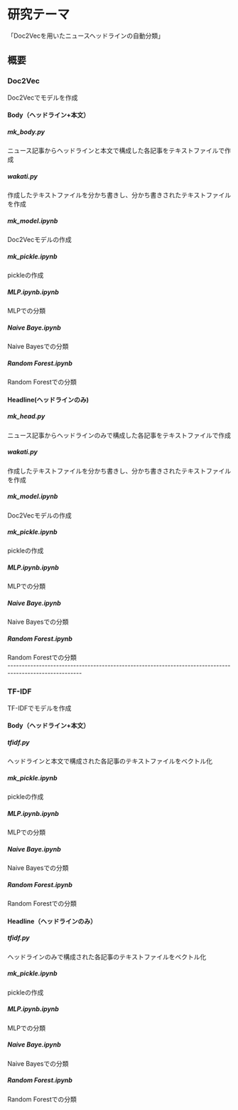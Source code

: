 # 研究テーマ<br>
「Doc2Vecを用いたニュースヘッドラインの自動分類」<br>
## 概要<br>
### Doc2Vec<br>
Doc2Vecでモデルを作成
#### Body（ヘッドライン+本文）<br>
##### mk_body.py<br>
ニュース記事からヘッドラインと本文で構成した各記事をテキストファイルで作成
##### wakati.py<br>
作成したテキストファイルを分かち書きし、分かち書きされたテキストファイルを作成
##### mk_model.ipynb<br>
Doc2Vecモデルの作成
##### mk_pickle.ipynb<br>
pickleの作成
##### MLP.ipynb.ipynb<br>
MLPでの分類
##### Naive Baye.ipynb<br>
Naive Bayesでの分類
##### Random Forest.ipynb<br>
Random Forestでの分類
#### Headline(ヘッドラインのみ)<br>
##### mk_head.py<br>
ニュース記事からヘッドラインのみで構成した各記事をテキストファイルで作成
##### wakati.py<br>
作成したテキストファイルを分かち書きし、分かち書きされたテキストファイルを作成
##### mk_model.ipynb<br>
Doc2Vecモデルの作成
##### mk_pickle.ipynb<br>
pickleの作成
##### MLP.ipynb.ipynb<br>
MLPでの分類
##### Naive Baye.ipynb<br>
Naive Bayesでの分類
##### Random Forest.ipynb<br>
Random Forestでの分類<br>
--------------------------------------------------------------------------------------------------------<br>
### TF-IDF<br>
TF-IDFでモデルを作成
#### Body（ヘッドライン+本文）<br>
##### tfidf.py<br>
ヘッドラインと本文で構成された各記事のテキストファイルをベクトル化
##### mk_pickle.ipynb<br>
pickleの作成
##### MLP.ipynb.ipynb<br>
MLPでの分類
##### Naive Baye.ipynb<br>
Naive Bayesでの分類
##### Random Forest.ipynb<br>
Random Forestでの分類
#### Headline（ヘッドラインのみ）<br>
##### tfidf.py<br>
ヘッドラインのみで構成された各記事のテキストファイルをベクトル化
##### mk_pickle.ipynb<br>
pickleの作成
##### MLP.ipynb.ipynb<br>
MLPでの分類
##### Naive Baye.ipynb<br>
Naive Bayesでの分類
##### Random Forest.ipynb<br>
Random Forestでの分類
